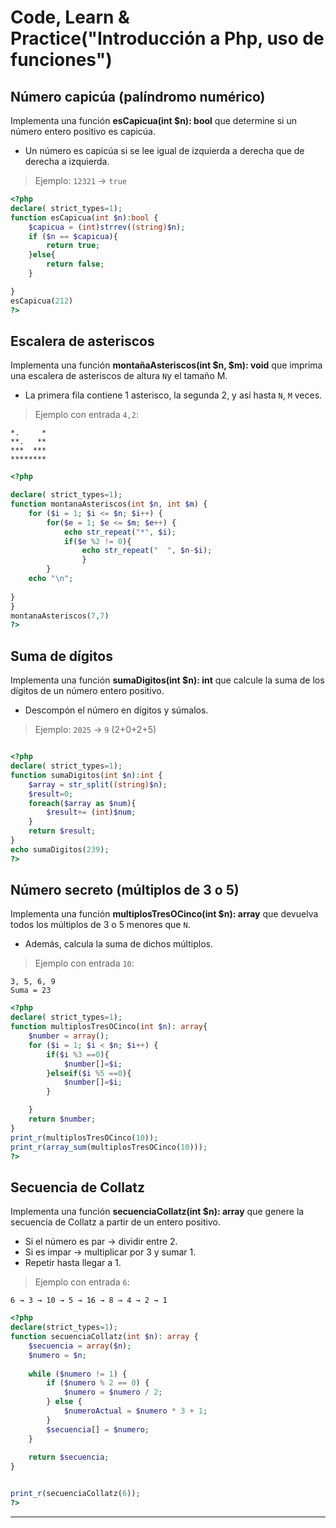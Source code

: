 # Code, Learn & Practice("Introducción a Php, uso de funciones")

## Número capicúa (palíndromo numérico)

Implementa una función __esCapicua(int $n): bool__ que determine si un número entero positivo es capicúa.

- Un número es capicúa si se lee igual de izquierda a derecha que de derecha a izquierda.

> Ejemplo: `12321` → `true`

```php
<?php
declare( strict_types=1);
function esCapicua(int $n):bool {
    $capicua = (int)strrev((string)$n);
    if ($n == $capicua){
        return true;
    }else{
        return false;
    }

}
esCapicua(212)
?>
```

## Escalera de asteriscos

Implementa una función __montañaAsteriscos(int $n, $m): void__ que imprima una escalera de asteriscos de altura `N`y el tamaño M.

- La primera fila contiene 1 asterisco, la segunda 2, y así hasta `N`, `M` veces.

> Ejemplo con entrada `4,2`:

```text
*.     *
**.   **
***  ***
********
```
```php
<?php

declare( strict_types=1);
function montanaAsteriscos(int $n, int $m) {
    for ($i = 1; $i <= $n; $i++) {
        for($e = 1; $e <= $m; $e++) {
            echo str_repeat("*", $i);
            if($e %2 != 0){
                echo str_repeat("  ", $n-$i);
                }
        }
    echo "\n";
    
}
}
montanaAsteriscos(7,7)
?>
```
## Suma de dígitos

Implementa una función __sumaDigitos(int $n): int__ que calcule la suma de los dígitos de un número entero positivo.

- Descompón el número en dígitos y súmalos.

> Ejemplo: `2025` → `9` (2+0+2+5)
```php

<?php
declare( strict_types=1);
function sumaDigitos(int $n):int {
    $array = str_split((string)$n);
    $result=0;
    foreach($array as $num){
        $result+= (int)$num;
    }
    return $result;
}
echo sumaDigitos(239);
?>
```

## Número secreto (múltiplos de 3 o 5)

Implementa una función __multiplosTresOCinco(int $n): array__ que devuelva todos los múltiplos de 3 o 5 menores que `N`.

- Además, calcula la suma de dichos múltiplos.

> Ejemplo con entrada `10`:

```code
3, 5, 6, 9
Suma = 23
```

```php
<?php
declare( strict_types=1);
function multiplosTresOCinco(int $n): array{
    $number = array();
    for ($i = 1; $i < $n; $i++) {
        if($i %3 ==0){
            $number[]=$i;
        }elseif($i %5 ==0){
            $number[]=$i;
        }

    }
    return $number;
}
print_r(multiplosTresOCinco(10));
print_r(array_sum(multiplosTresOCinco(10)));
?>
```

## Secuencia de Collatz

Implementa una función __secuenciaCollatz(int $n): array__ que genere la secuencia de Collatz a partir de un entero positivo.

- Si el número es par → dividir entre 2.  
- Si es impar → multiplicar por 3 y sumar 1.  
- Repetir hasta llegar a 1.

> Ejemplo con entrada `6`:

```code
6 → 3 → 10 → 5 → 16 → 8 → 4 → 2 → 1
```
```php
<?php
declare(strict_types=1);
function secuenciaCollatz(int $n): array {
    $secuencia = array($n);
    $numero = $n;
    
    while ($numero != 1) {
        if ($numero % 2 == 0) {
            $numero = $numero / 2;
        } else {
            $numeroActual = $numero * 3 + 1;
        }
        $secuencia[] = $numero;
    }
    
    return $secuencia;
}


print_r(secuenciaCollatz(6));
?>
```
---

